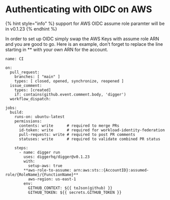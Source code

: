 # Authenticating with OIDC on AWS

{% hint style="info" %}
support for AWS OIDC assume role paramter will be in v0.1.23
{% endhint %}

In order to set up OIDC simply swap the AWS Keys with assume role ARN and you are good to go. Here is an example, don't forget to replace the line starting in \*\* with your own ARN for the account.

```
name: CI

on:
  pull_request:
    branches: [ "main" ]
    types: [ closed, opened, synchronize, reopened ]
  issue_comment:
    types: [created]
    if: contains(github.event.comment.body, 'digger')
  workflow_dispatch:

jobs:
  build:
    runs-on: ubuntu-latest
    permissions:    
      contents: write      # required to merge PRs
      id-token: write      # required for workload-identity-federation
      pull-requests: write # required to post PR comments
      statuses: write      # required to validate combined PR status

    steps:
      - name: digger run
        uses: diggerhq/digger@v0.1.23
        with:
          setup-aws: true
        **aws-role-to-assume: arn:aws:sts::{AccountID}:assumed-role/{RoleName}/{FunctionName}**
          aws-region: us-east-1
        env:
          GITHUB_CONTEXT: ${{ toJson(github) }}
          GITHUB_TOKEN: ${{ secrets.GITHUB_TOKEN }}
```
